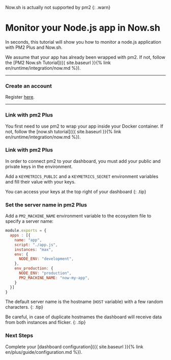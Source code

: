  Now.sh is actually not supported by pm2
{: .warn}

# Monitor your Node.js app in Now.sh

In seconds, this tutorial will show you how to monitor a node.js application with PM2 Plus and Now.sh.

We assume that your app has already been wrapped with pm2. If not, follow the [PM2 Now.sh Tutorial]({{ site.baseurl }}{% link en/runtime/integration/now.md %}).

---

### Create an account

Register [here](https://id.keymetrics.io/api/oauth/register).

---

### Link with pm2 Plus

You first need to use pm2 to wrap your app inside your Docker container. If not, follow the [now.sh tutorial]({{ site.baseurl }}{% link en/runtime/integration/now.md %}).

### Link with pm2 Plus

In order to connect pm2 to your dashboard, you must add your public and private keys in the environment.

Add a `KEYMETRICS_PUBLIC` and a `KEYMETRICS_SECRET` environment variables and fill their value with your keys.

 You can access your keys at the top right of your dashboard
{: .tip}

### Set the server name in pm2 Plus

Add a `PM2_MACHINE_NAME` environment variable to the ecosystem file to specify a server name:

```javascript
module.exports = {
  apps : [{
    name: "app",
    script: "./app.js",
    instances: "max",
    env: {
      NODE_ENV: "development",
    },
    env_production: {
      NODE_ENV: "production",
      PM2_MACHINE_NAME: "now-my-app",
    }
  }]
}
```

 The default server name is the hostname (`HOST` variable) with a few random characters.
{: .tip}

 Be careful, in case of duplicate hostnames the dashboard will receive data from both instances and flicker.
{: .tip}

### Next Steps

Complete your [dashboard configuration]({{ site.baseurl }}{% link en/plus/guide/configuration.md %}).




